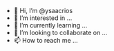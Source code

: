 - 👋 Hi, I’m @ysaacrios
- 👀 I’m interested in ...
- 🌱 I’m currently learning ...
- 💞️ I’m looking to collaborate on ...
- 📫 How to reach me ...

<!---
ysaacrios/ysaacrios is a ✨ special ✨ repository because its `README.md` (this file) appears on your GitHub profile.
You can click the Preview link to take a look at your changes.
--->
